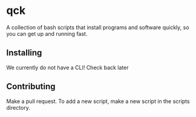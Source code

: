 # qck

A collection of bash scripts that install programs and software quickly, so you can get up and running fast.

## Installing

We currently do not have a CLI! Check back later

## Contributing

Make a pull request. To add a new script, make a new script in the scripts directory.
